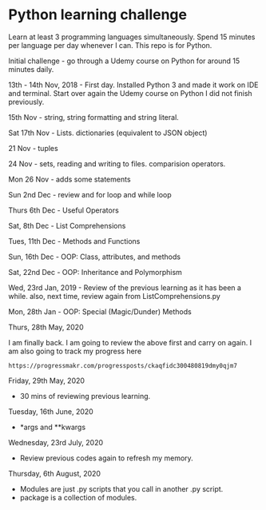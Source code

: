 # Python learning challenge

Learn at least 3 programming languages simultaneously.
Spend 15 minutes per language per day whenever I can.
This repo is for Python.

Initial challenge - go through a Udemy course on Python for around 15 minutes daily.

13th - 14th Nov, 2018 - First day. Installed Python 3 and made it work on IDE and terminal. Start over again the Udemy course on Python I did not finish previously.

15th Nov - string, string formatting and string literal.

Sat 17th Nov - Lists. dictionaries (equivalent to JSON object)

21 Nov - tuples

24 Nov - sets, reading and writing to files. comparision operators.

Mon 26 Nov - adds some statements

Sun 2nd Dec - review and for loop and while loop 

Thurs 6th Dec - Useful Operators

Sat, 8th Dec - List Comprehensions

Tues, 11th Dec - Methods and Functions

Sun, 16th Dec - OOP: Class, attributes, and methods

Sat, 22nd Dec - OOP: Inheritance and Polymorphism

Wed, 23rd Jan, 2019 - Review of the previous learning as it has been a while.
also, next time, review again from ListComprehensions.py

Mon, 28th Jan - OOP: Special (Magic/Dunder) Methods


Thurs, 28th May, 2020

I am finally back.  I am going to review the above first and carry on again.
I am also going to track my progress here 
```
https://progressmakr.com/progressposts/ckaqfidc300480819dmy0qjm7
```

Friday, 29th May, 2020
- 30 mins of reviewing previous learning.

Tuesday, 16th June, 2020
- *args and **kwargs

Wednesday, 23rd July, 2020
- Review previous codes again to refresh my memory.

Thursday, 6th August, 2020
- Modules are just .py scripts that you call in another .py script.
- package is a collection of modules.